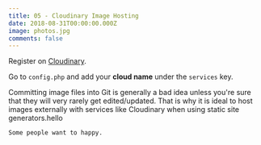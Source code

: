 ```yaml
---
title: 05 - Cloudinary Image Hosting
date: 2018-08-31T00:00:00.000Z
image: photos.jpg
comments: false
---
```

Register on [Cloudinary](https://cloudinary.com/invites/lpov9zyyucivvxsnalc5/qq2slabgpy590znlop4j).

Go to `config.php` and add your **cloud name** under the `services` key.

Committing image files into Git is generally a bad idea unless you're sure that they will very rarely get edited/updated. That is why it is ideal to host images externally with services like Cloudinary when using static site generators.hello

```
Some people want to happy.
```
